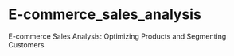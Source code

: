 # E-commerce_sales_analysis
 E-commerce Sales Analysis: Optimizing Products and Segmenting Customers
